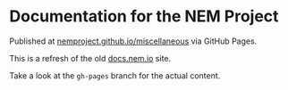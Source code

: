 # Documentation for the NEM Project

Published at [nemproject.github.io/miscellaneous](https://nemproject.github.io/miscellaneous) via GitHub Pages.

This is a refresh of the old [docs.nem.io](http://docs.nem.io) site.

Take a look at the ``gh-pages`` branch for the actual content.
